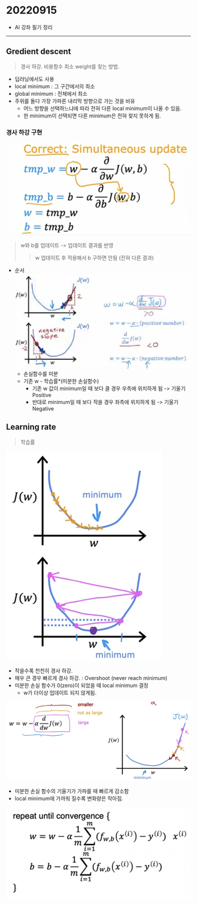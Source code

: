 # 20220915

- AI 강좌 필기 정리

---


## Gredient descent
> 경사 하강. 비용함수 최소 weight를 찾는 방법.
- 딥러닝에서도 사용
- local minimum : 그 구간에서의 최소
- global minimum : 전체에서 최소
- 주위를 돌다 가장 가파른 내리막 방향으로 가는 것을 비유
    - 어느 방향을 선택하느냐에 따라 전혀 다른 local minimum이 나올 수 있음.
    - 한 minimum이 선택되면 다른 minimum은 전혀 찾지 못하게 됨.

### 경사 하강 구현
![경사 하강](./imgs/gradient-descent.png)
> w와 b를 업데이트 -> 업데이트 결과를 반영
>> w 업데이트 후 적용해서 b 구하면 안됨 (전혀 다른 결과)
- 순서
![경사 하강 순서](./imgs/gradilent-descent(1).png)
    - 손실함수를 미분
    - 기존 w - 학습률*(미분한 손실함수)
        - 기존 w 값이 minimum일 때 보다 클 경우 우측에 위치하게 됨 -> 기울기 Positive
        - 반대로 minimum일 때 보다 작을 경우 좌측에 위치하게 됨 -> 기울기 Negative


## Learning rate
> 학습률

![학습률](./imgs/learning-rate(1).png)
- 작을수록 천천히 경사 하강. 
- 매우 큰 경우 빠르게 경사 하강. : Overshoot (never reach minimum)
- 미분한 손실 함수가 0(zero)이 되었을 때 local minimum 결정
    - w가 더이상 업데이트 되지 않게됨.

  
![변화 그래프](./imgs/learning-rate(2).png)
- 미분한 손실 함수의 기울기가 가파를 때 빠르게 감소함
- local minimum에 가까워 질수록 변화량은 작아짐.

![경사 하강 알고리즘](./imgs/gr-de-algorithm.png)